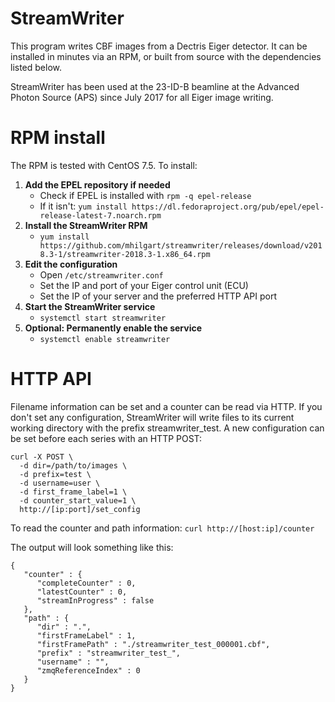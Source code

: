 # StreamWriter

This program writes CBF images from a Dectris Eiger detector.  It can be 
installed in minutes via an RPM, or built from source with the dependencies
listed below.

StreamWriter has been used at the 23-ID-B beamline at the Advanced Photon
Source (APS) since July 2017 for all Eiger image writing.

# RPM install

The RPM is tested with CentOS 7.5.  To install:

1. **Add the EPEL repository if needed**
   - Check if EPEL is installed with ``rpm -q epel-release``
   - If it isn't: ``yum install https://dl.fedoraproject.org/pub/epel/epel-release-latest-7.noarch.rpm``
2. **Install the StreamWriter RPM**
   - ``yum install https://github.com/mhilgart/streamwriter/releases/download/v2018.3-1/streamwriter-2018.3-1.x86_64.rpm``
3. **Edit the configuration**
   - Open ``/etc/streamwriter.conf``
   - Set the IP and port of your Eiger control unit (ECU)
   - Set the IP of your server and the preferred HTTP API port
4. **Start the StreamWriter service**
   - ``systemctl start streamwriter``
5. **Optional: Permanently enable the service**
   - ``systemctl enable streamwriter``

# HTTP API

Filename information can be set and a counter can be read via HTTP.  If you don't set any configuration, StreamWriter will write files to its current working directory with the prefix streamwriter_test.  A new configuration can be set before each series with an HTTP POST:

```
curl -X POST \
  -d dir=/path/to/images \
  -d prefix=test \
  -d username=user \
  -d first_frame_label=1 \
  -d counter_start_value=1 \
  http://[ip:port]/set_config
```

To read the counter and path information: ``curl http://[host:ip]/counter``

The output will look something like this:

```
{
   "counter" : {
      "completeCounter" : 0,
      "latestCounter" : 0,
      "streamInProgress" : false
   },
   "path" : {
      "dir" : ".",
      "firstFrameLabel" : 1,
      "firstFramePath" : "./streamwriter_test_000001.cbf",
      "prefix" : "streamwriter_test_",
      "username" : "",
      "zmqReferenceIndex" : 0
   }
}
```
